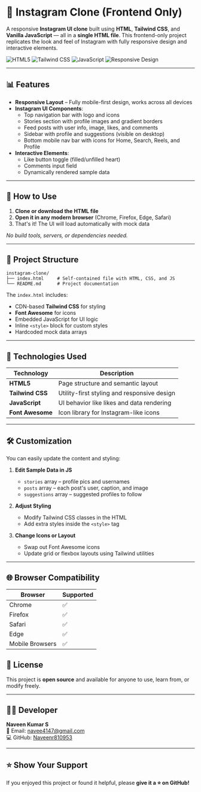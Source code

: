 # 📸 Instagram Clone (Frontend Only)

A responsive **Instagram UI clone** built using **HTML**, **Tailwind CSS**, and **Vanilla JavaScript** — all in a **single HTML file**. This frontend-only project replicates the look and feel of Instagram with fully responsive design and interactive elements.

![HTML5](https://img.shields.io/badge/HTML5-E34F26?style=for-the-badge&logo=html5&logoColor=white)
![Tailwind CSS](https://img.shields.io/badge/TailwindCSS-38B2AC?style=for-the-badge&logo=tailwind-css&logoColor=white)
![JavaScript](https://img.shields.io/badge/JavaScript-F7DF1E?style=for-the-badge&logo=javascript&logoColor=black)
![Responsive Design](https://img.shields.io/badge/Responsive-Design-00C853?style=for-the-badge&logo=responsive&logoColor=white)

---  
   
## 📊 Features 

- **Responsive Layout** – Fully mobile-first design, works across all devices  
- **Instagram UI Components**: 
  - Top navigation bar with logo and icons
  - Stories section with profile images and gradient borders
  - Feed posts with user info, image, likes, and comments
  - Sidebar with profile and suggestions (visible on desktop)
  - Bottom mobile nav bar with icons for Home, Search, Reels, and Profile
- **Interactive Elements**:
  - Like button toggle (filled/unfilled heart)
  - Comments input field
  - Dynamically rendered sample data

---

## 🚀 How to Use

1. **Clone or download the HTML file**  
2. **Open it in any modern browser** (Chrome, Firefox, Edge, Safari)  
3. That's it! The UI will load automatically with mock data

_No build tools, servers, or dependencies needed._

---

## 📁 Project Structure

```
instagram-clone/
├── index.html     # Self-contained file with HTML, CSS, and JS
└── README.md      # Project documentation
```

The `index.html` includes:
- CDN-based **Tailwind CSS** for styling  
- **Font Awesome** for icons  
- Embedded JavaScript for UI logic  
- Inline `<style>` block for custom styles  
- Hardcoded mock data arrays

---

## 🧩 Technologies Used

| Technology      | Description                                   |
|-----------------|-----------------------------------------------|
| **HTML5**        | Page structure and semantic layout            |
| **Tailwind CSS** | Utility-first styling and responsive design   |
| **JavaScript**   | UI behavior like likes and data rendering     |
| **Font Awesome** | Icon library for Instagram-like icons         |

---

## 🛠️ Customization

You can easily update the content and styling:

1. **Edit Sample Data in JS**  
   - `stories` array – profile pics and usernames  
   - `posts` array – each post's user, caption, and image  
   - `suggestions` array – suggested profiles to follow  

2. **Adjust Styling**  
   - Modify Tailwind CSS classes in the HTML  
   - Add extra styles inside the `<style>` tag  

3. **Change Icons or Layout**  
   - Swap out Font Awesome icons  
   - Update grid or flexbox layouts using Tailwind utilities  

---

## 🌐 Browser Compatibility

| Browser         | Supported |
|-----------------|-----------|
| Chrome          | ✅         |
| Firefox         | ✅         |
| Safari          | ✅         |
| Edge            | ✅         |
| Mobile Browsers | ✅         |

 

 

## 📌 License

This project is **open source** and available for anyone to use, learn from, or modify freely.

---

## 👨‍💻 Developer

**Naveen Kumar S**  
📧 Email: navee4147@gmail.com  
💻 GitHub: [Naveenr810953](https://github.com/Naveenr810953)

---

## ⭐️ Show Your Support

If you enjoyed this project or found it helpful, please **give it a ⭐️ on GitHub!**
